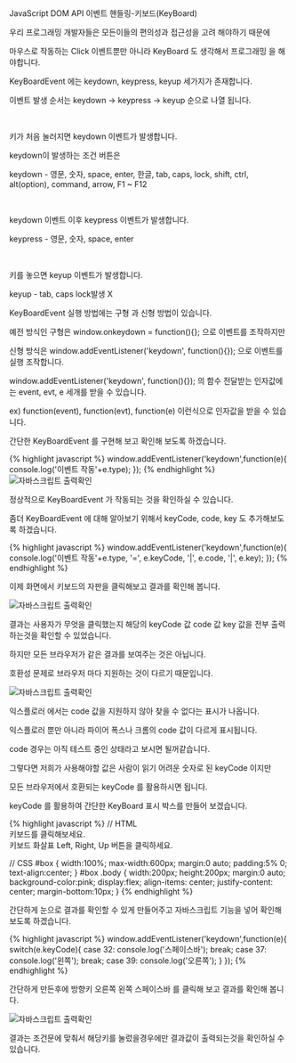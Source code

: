  <div class="box">
  <div class="small-title">JavaScript DOM API 이벤트 핸들링-키보드(KeyBoard)</div>
  <p>우리 프로그래밍 개발자들은 모든이들의 편의성과 접근성을 고려 해야하기 때문에</p>
  <p>마우스로 작동하는 Click 이벤트뿐만 아니라 KeyBoard 도 생각해서 프로그래밍 을 해야합니다.</p>
 </div>
 
 <div class="box">
  <p>KeyBoardEvent 에는 keydown, keypress, keyup 세가지가 존재합니다.</p>
  <p>이벤트 발생 순서는 keydown → keypress → keyup 순으로 나열 됩니다.</p>
  <br/>
  <p>키가 처음 눌러지면 keydown 이벤트가 발생합니다.</p>
  <p>keydown이 발생하는 조건 버튼은</p>
  <p>keydown - 영문, 숫자, space, enter, 한글, tab, caps, lock, shift, ctrl, alt(option), command, arrow, F1 ~ F12</p>
  <br/>
  <p>keydown 이벤트 이후 keypress 이벤트가 발생합니다.</p>
  <p>keypress - 영문, 숫자, space, enter</p>
  <br/>
  <p>키를 놓으면 keyup 이벤트가 발생합니다.</p>
  <p>keyup - tab, caps lock발생 X</p>
 </div>
 
 <div class="box">
  <p>KeyBoardEvent 실행 방법에는 구형 과 신형 방법이 있습니다.</p>
  <p>예전 방식인 구형은 window.onkeydown = function(){}; 으로 이벤트를 조작하지만</p>
  <p>신형 방식은 window.addEventListener('keydown', function(){}); 으로 이벤트를 실행 조작합니다.</p>
 </div>

<div class="box">
 <p>window.addEventListener('keydown', function(){}); 의 함수 전달받는 인자값에는 event, evt, e 세개를 받을 수 있습니다.</p>
 <p>ex) function(event), function(evt), function(e) 이런식으로 인자값을 받을 수 있습니다.</p>
 <p>간단한 KeyBoardEvent 를 구현해 보고 확인해 보도록 하겠습니다.</p>
{% highlight javascript %}
 window.addEventListener('keydown',function(e){
  console.log('이벤트 작동'+e.type);
 });
{% endhighlight %}
<div class="img-box">
  <img src="{{ site.baseurl }}/static/img/post/2018-09-25-1.png" alt="자바스크립트 출력확인" />
</div>
 <p>정상적으로 KeyBoardEvent 가 작동되는 것을 확인하실 수 있습니다.</p>
 <p>좀더 KeyBoardEvent 에 대해 알아보기 위해서 keyCode, code, key 도 추가해보도록 하겠습니다.</p>
</div>

<div class="box">
 {% highlight javascript %}
 window.addEventListener('keydown',function(e){
  console.log('이벤트 작동'+e.type, '=', e.keyCode, '|', e.code, '|', e.key);
 });
{% endhighlight %}
 <p>이제 화면에서 키보드의 자판을 클릭해보고 결과를 확인해 봅니다.</p>
<div class="img-box">
  <img src="{{ site.baseurl }}/static/img/post/2018-09-25-2.png" alt="자바스크립트 출력확인" />
</div>
 <p>결과는 사용자가 무엇을 클릭했는지 해당의 keyCode 값 code 값 key 값을 전부 출력하는것을 확인할 수 있었습니다.</p>
</div>

<div class="box">
 <p>하지만 모든 브라우저가 같은 결과를 보여주는 것은 아닙니다.</p>
 <p>호환성 문제로 브라우저 마다 지원하는 것이 다르기 때문입니다.</p>
<div class="img-box">
  <img src="{{ site.baseurl }}/static/img/post/2018-09-25-3.png" alt="자바스크립트 출력확인" />
</div>
 <p>익스플로러 에서는 code 값을 지원하지 않아 찾을 수 없다는 표시가 나옵니다.</p>
 <p>익스플로러 뿐만 아니라 파이어 폭스나 크롬의 code 값이 다르게 표시됩니다.</p>
 <p>code 경우는 아직 테스트 중인 상태라고 보시면 될꺼같습니다.</p>
 <p>그렇다면 저희가 사용해야할 값은 사람이 읽기 어려운 숫자로 된 keyCode 이지만</p>
 <p>모든 브라우저에서 호환되는 keyCode 를 활용하시면 됩니다.</p>
 <p>keyCode 를 활용하여 간단한 KeyBoard 표시 박스를 만들어 보겠습니다.</p>
</div>

<div class="box">
{% highlight javascript %}
// HTML
<div id="box">
  <div class="body">
    키보드를 클릭해보세요.
  </div>
  <div>키보드 화살표 Left, Right, Up 버튼을 클릭하세요.</div>
</div>
 
// CSS
#box {
  width:100%;
  max-width:600px;
  margin:0 auto;
  padding:5% 0;
  text-align:center;
}
#box .body {
  width:200px;
  height:200px;
  margin:0 auto;
  background-color:pink;
  display:flex;
  align-items: center;
  justify-content: center;
  margin-bottom:10px;
}
{% endhighlight %}
<p>간단하게 눈으로 결과를 확인할 수 있게 만들어주고 자바스크립트 기능을 넣어 확인해 보도록 하겠습니다.</p>
</div>

<div class="box">
{% highlight javascript %}
window.addEventListener('keydown',function(e){
  switch(e.keyCode){
    case 32:
      console.log('스페이스바');
      break;
    case 37:
      console.log('왼쪽');
      break;
    case 39:
      console.log('오른쪽');
  }
});
{% endhighlight %}
 <p>간단하게 만든후에 방향키 오른쪽 왼쪽 스페이스바 를 클릭해 보고 결과를 확인해 봅니다.</p>
 <div class="img-box">
  <img src="{{ site.baseurl }}/static/img/post/2018-09-25-4.png" alt="자바스크립트 출력확인" />
</div>
 <p>결과는 조건문에 맞춰서 해당키를 눌렀을경우에만 결과값이 출력되는것을 확인하실 수 있습니다.</p>
</div>
